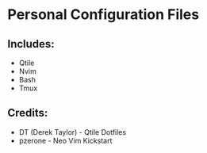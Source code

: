 # Personal Configuration Files
## Includes:
- Qtile
- Nvim
- Bash
- Tmux
## Credits:
- DT (Derek Taylor) - Qtile Dotfiles
- pzerone - Neo Vim Kickstart
